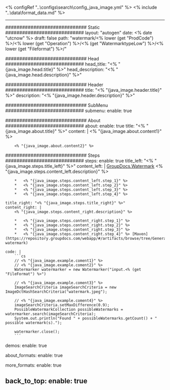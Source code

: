 <% configRef "..\\configs\\search\\config_java_image.yml" %>
<% include "..\\data\\format_data.md" %>

---
############################# Static ############################
layout: "autogen"
date: <% date "utcnow" %>
draft: false
path: "watermark/<% lower (get "ProdCode") %>/<% lower (get "Operation") %>/<% (get "WatermarktypeLow") %>/<% lower (get "Fileformat") %>/"

############################# Head ############################
head_title: "<% "{java_image.head.title}" %>"
head_description: "<% "{java_image.head.description}" %>"

############################# Header ############################
title: "<% "{java_image.header.title}" %>"
description: "<% "{java_image.header.description}" %>"

############################# SubMenu ############################
submenu:
    enable: true

############################# About ############################
about:
    enable: true
    title: "<% "{java_image.about.title}" %>"
    content: |
        <% "{java_image.about.content1}" %>
        
        <% "{java_image.about.content2}" %>

############################# Steps ############################
steps:
    enable: true
    title_left: "<% "{java_image.steps.title_left}" %>"
    content_left: |
        [GroupDocs.Watermark](<% lower (get "ProductUrl") %>) <% "{java_image.steps.content_left.description}" %>

        *   <% "{java_image.steps.content_left.step_1}" %>
        *   <% "{java_image.steps.content_left.step_2}" %>
        *   <% "{java_image.steps.content_left.step_3}" %>
        *   <% "{java_image.steps.content_left.step_4}" %>
        
    title_right: "<% "{java_image.steps.title_right}" %>"
    content_right: |
        <% "{java_image.steps.content_right.description}" %>

        *   <% "{java_image.steps.content_right.step_1}" %>
        *   <% "{java_image.steps.content_right.step_2}" %>
        *   <% "{java_image.steps.content_right.step_3}" %>
        *   <% "{java_image.steps.content_right.step_4}" %> [Maven](https://repository.groupdocs.com/webapp/#/artifacts/browse/tree/General/repo/com/groupdocs/groupdocs-watermark)
        
    code: |
        ```cs
        // <% "{java_image.example.coment1}" %>
        // <% "{java_image.example.coment2}" %>
        Watermarker watermarker = new Watermarker("input.<% (get "FileFormat") %>")
        
        // <% "{java_image.example.coment3}" %>
        ImageSearchCriteria imageSearchCriteria = new ImageDctHashSearchCriteria("watermark.jpeg");

        // <% "{java_image.example.coment4}" %>
        imageSearchCriteria.setMaxDifference(0.9);
        PossibleWatermarkCollection possibleWatermarks = watermarker.search(imageSearchCriteria);
        System.out.println("Found " + possibleWatermarks.getCount() + " possible watermark(s).");

        watermarker.close();        
        ```        

demos:
    enable: true
        

about_formats:
    enable: true


more_formats:
    enable: true


back_to_top:
    enable: true
---